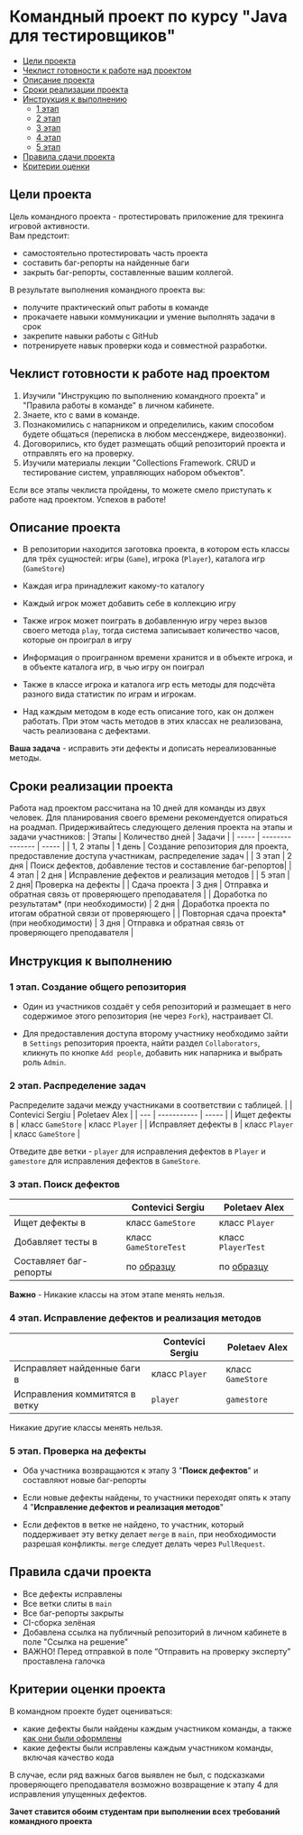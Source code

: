 # Командный проект по курсу "Java для тестировщиков"

* [Цели проекта](#цели-проекта)
* [Чеклист готовности к работе над проектом](#Чеклист-готовности-к-работе-над-проектом)
* [Описание проекта](#Описание-проекта)
* [Сроки реализации проекта](#Сроки-реализации-проекта)
* [Инструкция к выполнению](#Инструкция-к-выполнению)
    * [1 этап](#1-этап)
    * [2 этап](#2-этап)
    * [3 этап](#3-этап)
    * [4 этап](#4-этап)
    * [5 этап](#5-этап)
* [Правила сдачи проекта](#Правила-сдачи-проекта)
* [Критерии оценки](#критерии-оценки)


## Цели проекта

Цель командного проекта - протестировать приложение для трекинга игровой активности.  
Вам предстоит:
- самостоятельно протестировать часть проекта
- составить баг-репорты на найденные баги
- закрыть баг-репорты, составленные вашим коллегой.

В результате выполнения командного проекта вы:
- получите практический опыт работы в команде
- прокачаете навыки коммуникации и умение выполнять задачи в срок
- закрепите навыки работы с GitHub
- потренируете навык проверки кода и совместной разработки.

## Чеклист готовности к работе над проектом

1. Изучили "Инструкцию по выполнению командного проекта" и "Правила работы в команде" в личном кабинете.
2. Знаете, кто с вами в команде.
3. Познакомились с напарником и определились, каким способом будете общаться (переписка в любом мессенджере, видеозвонки).
4. Договорились, кто будет размещать общий репозиторий проекта и отправлять его на проверку.
5. Изучили материалы лекции "Collections Framework. CRUD и тестирование систем, управляющих набором объектов".

Если все этапы чеклиста пройдены, то можете смело приступать к работе над проектом. Успехов в работе!

## Описание проекта

- В репозитории находится заготовка проекта, в котором есть классы  для трёх сущностей: игры (`Game`), игрока (`Player`), каталога игр (`GameStore`)

- Каждая игра принадлежит какому-то каталогу  

- Каждый игрок может добавить себе в коллекцию игру

- Также игрок может поиграть в добавленную игру через вызов своего метода `play`, тогда система записывает количество часов, которые он проиграл в игру

- Информация о проигранном времени хранится и в объекте игрока, и в объекте каталога игр, в чью игру он поиграл

- Также в классе игрока и каталога игр есть методы для подсчёта разного вида статистик по играм и игрокам.

- Над каждым методом в коде есть описание того, как он должен работать. При этом часть методов в этих классах не реализована, часть реализована с дефектами.

**Ваша задача** - исправить эти дефекты и дописать нереализованные методы.

## Сроки реализации проекта

Работа над проектом рассчитана на 10 дней для команды из двух человек. Для планирования своего времени рекомендуется опираться на роадмап. Придерживайтесь следующего деления проекта на этапы и задачи участников:
| Этапы | Количество дней | Задачи |
| ----- | --------------- | ----- |
| 1, 2 этапы | 1 день | Создание репозитория для проекта, предоставление доступа участникам, распределение задач |
| 3 этап | 2 дня | Поиск дефектов, добавление тестов и составление баг-репортов|
| 4 этап | 2 дня | Исправление дефектов и реализация методов |
| 5 этап | 2 дня| Проверка на дефекты |
| Сдача проекта | 3 дня | Отправка и обратная связь от проверяющего преподавателя |
| Доработка по результатам* (при необходимости) | 2 дня | Доработка проекта по итогам обратной связи от проверяющего |
| Повторная сдача проекта* (при необходимости) | 3 дня | Отправка и обратная связь от проверяющего преподавателя |

## Инструкция к выполнению

### 1 этап. Создание общего репозитория  

- Один из участников создаёт у себя репозиторий и размещает в него содержимое этого репозитория (не через `Fork`), настраивает CI.

- Для предоставления доступа второму участнику необходимо зайти в `Settings` репозитория проекта, найти раздел `Collaborators`, кликнуть по кнопке `Add people`, добавить ник напарника и выбрать роль `Admin`.

### 2 этап. Распределение задач

Распределите задачи между участниками в соответствии с таблицей.
|  | Contevici Sergiu | Poletaev Alex |
| --- | ----------- | ----- |
| Ищет дефекты в | класс `GameStore` | класс `Player` |
| Исправляет дефекты в | класс `Player` | класс `GameStore` |

Отведите две ветки - `player` для исправления дефектов в `Player` и `gamestore` для исправления дефектов в `GameStore`.

### 3 этап. Поиск дефектов

|  | Contevici Sergiu | Poletaev Alex |
| --- | ----------- | ----- |
| Ищет дефекты в | класс `GameStore` | класс `Player` |
| Добавляет тесты в | класс `GameStoreTest` | класс `PlayerTest` |
| Составляет баг-репорты | по [образцу](https://github.com/netology-code/javaqa2-homeworks/blob/main/JAVA_INTRO.md#%D1%84%D0%BE%D1%80%D0%BC%D0%B0%D1%82-%D0%BE%D1%84%D0%BE%D1%80%D0%BC%D0%BB%D0%B5%D0%BD%D0%B8%D1%8F-%D0%B1%D0%B0%D0%B3-%D1%80%D0%B5%D0%BF%D0%BE%D1%80%D1%82%D0%B0) | по [образцу](https://github.com/netology-code/javaqa2-homeworks/blob/main/JAVA_INTRO.md#%D1%84%D0%BE%D1%80%D0%BC%D0%B0%D1%82-%D0%BE%D1%84%D0%BE%D1%80%D0%BC%D0%BB%D0%B5%D0%BD%D0%B8%D1%8F-%D0%B1%D0%B0%D0%B3-%D1%80%D0%B5%D0%BF%D0%BE%D1%80%D1%82%D0%B0) |

**Важно** - Никакие классы на этом этапе менять нельзя.

### 4 этап. Исправление дефектов и реализация методов  

|  | Contevici Sergiu | Poletaev Alex |
| --- | ----------- | ----- |
| Исправляет найденные баги в | класс `Player` | класс `GameStore` |
| Исправления коммитятся в ветку | `player` | `gamestore` |

Никакие другие классы менять нельзя.

### 5 этап. Проверка на дефекты  

- Оба участника возвращаются к этапу 3 "**Поиск дефектов**" и составляют новые баг-репорты

- Если новые дефекты  найдены, то участники переходят опять к этапу 4 "**Исправление дефектов и реализация методов**"

- Если дефектов в ветке не найдено, то участник, который поддерживает эту ветку делает `merge` в `main`, при необходимости разрешая конфликты. `merge` следует делать через `PullRequest`.

## Правила сдачи проекта

- Все дефекты исправлены
- Все ветки слиты в `main`
- Все баг-репорты закрыты
- CI-сборка зелёная
- Добавлена ссылка на публичный репозиторий в личном кабинете в поле "Ссылка на решение"
- ВАЖНО! Перед отправкой в поле “Отправить на проверку эксперту” проставлена галочка

## Критерии оценки проекта

В командном проекте будет оцениваться:
* какие дефекты были найдены каждым участником команды, а также [как они были оформлены](https://github.com/netology-code/javaqa2-homeworks/blob/main/JAVA_INTRO.md#%D1%84%D0%BE%D1%80%D0%BC%D0%B0%D1%82-%D0%BE%D1%84%D0%BE%D1%80%D0%BC%D0%BB%D0%B5%D0%BD%D0%B8%D1%8F-%D0%B1%D0%B0%D0%B3-%D1%80%D0%B5%D0%BF%D0%BE%D1%80%D1%82%D0%B0)
* какие дефекты были исправлены каждым участником команды, включая качество кода

В случае, если ряд важных багов выявлен не был, с подсказками проверяющего преподавателя возможно возвращение к этапу 4 для исправления упущенных дефектов.

**Зачет ставится обоим студентам при выполнении всех требований командного проекта**
